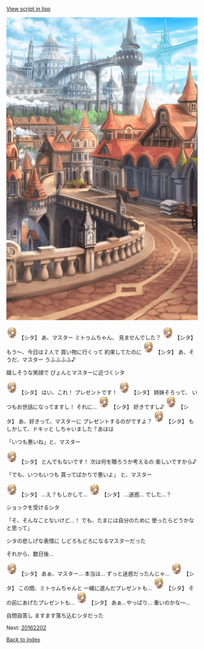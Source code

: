 [View script in lisp](../scripts/20162201.txt)

![town.png](../images/backgrounds/town.png)

<img src="../images/units/201621.png" alt="201621.png" height="34"/>
【シタ】
あ、マスター
ミトゥムちゃん、
見ませんでした？

<img src="../images/units/201621.png" alt="201621.png" height="34"/>
【シタ】
もう〜、今日は２人で
買い物に行くって
約束してたのに

<img src="../images/units/201621.png" alt="201621.png" height="34"/>
【シタ】
あ、そうだ、マスター
うふふふふ♪

嬉しそうな笑顔で
ぴょんとマスターに近づくシタ

<img src="../images/units/201621.png" alt="201621.png" height="34"/>
【シタ】
はい、これ！
プレゼントです！

<img src="../images/units/201621.png" alt="201621.png" height="34"/>
【シタ】
姉妹そろって、
いつもお世話になってますし！
それに…

<img src="../images/units/201621.png" alt="201621.png" height="34"/>
【シタ】
好きですし♪

<img src="../images/units/201621.png" alt="201621.png" height="34"/>
【シタ】
あ、好きって、マスターに
プレゼントするのがですよ？

<img src="../images/units/201621.png" alt="201621.png" height="34"/>
【シタ】
もしかして、ドキッと
しちゃいました？あはは

「いつも悪いね」と、マスター

<img src="../images/units/201621.png" alt="201621.png" height="34"/>
【シタ】
とんでもないです！
次は何を贈ろうか考えるの
楽しいですから♪

「でも、いつもいつも
貰ってばかりで悪いよ」
と、マスター

<img src="../images/units/201621.png" alt="201621.png" height="34"/>
【シタ】
…え？もしかして…

<img src="../images/units/201621.png" alt="201621.png" height="34"/>
【シタ】
…迷惑…
でした…？

ショックを受けるシタ

「そ、そんなことないけど…！
でも、たまには自分のために
使ったらどうかなと思って」

シタの悲しげな表情に
しどろもどろになるマスターだった

それから、数日後…

<img src="../images/units/201621.png" alt="201621.png" height="34"/>
【シタ】
あぁ、マスター…
本当は…
ずっと迷惑だったんじゃ…

<img src="../images/units/201621.png" alt="201621.png" height="34"/>
【シタ】
この間、ミトゥムちゃんと
一緒に選んだプレゼントも…

<img src="../images/units/201621.png" alt="201621.png" height="34"/>
【シタ】
その前にあげたプレゼントも…

<img src="../images/units/201621.png" alt="201621.png" height="34"/>
【シタ】
あぁ…やっぱり…
重いのかな〜…

自問自答し
ますます落ち込むシタだった

Next: [20162202](20162202.md)

[Back to index](index.md)
